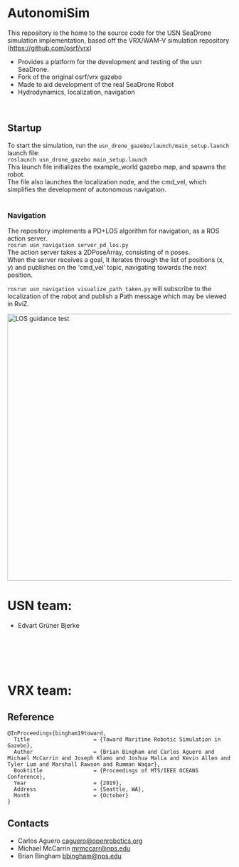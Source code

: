 # AutonomiSim
This repository is the home to the source code for the USN SeaDrone simulation implementation, based off the VRX/WAM-V simulation repository (https://github.com/osrf/vrx)

- Provides a platform for the development and testing of the usn SeaDrone. 
- Fork of the original osrf/vrx gazebo
- Made to aid development of the real SeaDrone Robot
- Hydrodynamics, localization, navigation  
<br />

## Startup

To start the simulation, run the ```usn_drone_gazebo/launch/main_setup.launch``` launch file: \
```roslaunch usn_drone_gazebo main_setup.launch``` \
This launch file initializes the example_world gazebo map, and spawns the robot. \
The file also launches the localization node, and the cmd_vel, which simplifies the development of autonomous navigation. 
</br></br>

### Navigation

The repository implements a PD+LOS algorithm for navigation, as a ROS action server. \
```rosrun usn_navigation server_pd_los.py``` \
The action server takes a 2DPoseArray, consisting of n poses. \
When the server receives a goal, it iterates through the list of positions (x, y) and publishes on the 'cmd_vel' topic, navigating towards the next position.

```rosrun usn_navigation visualize_path_taken.py``` will subscribe to the localization of the robot and publish a Path message which may be viewed in RviZ.

<img src="https://cdn.discordapp.com/attachments/941352029907996732/998490481732354059/unknown.png" alt="LOS guidance test" title="Navigation test" width="600"/>




# USN team:
- Edvart Grüner Bjerke

</br></br></br></br>






# VRX team:
## Reference

```
@InProceedings{bingham19toward,
  Title                    = {Toward Maritime Robotic Simulation in Gazebo},
  Author                   = {Brian Bingham and Carlos Aguero and Michael McCarrin and Joseph Klamo and Joshua Malia and Kevin Allen and Tyler Lum and Marshall Rawson and Rumman Waqar},
  Booktitle                = {Proceedings of MTS/IEEE OCEANS Conference},
  Year                     = {2019},
  Address                  = {Seattle, WA},
  Month                    = {October}
}
```
## Contacts

 * Carlos Aguero <caguero@openrobotics.org>
 * Michael McCarrin <mrmccarr@nps.edu>
 * Brian Bingham <bbingham@nps.edu>
